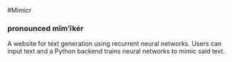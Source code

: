 #Mimicr
### pronounced mĭm′ĭkér

A website for text generation using recurrent neural networks.  Users can input text and a Python backend trains neural networks to mimic said text.
